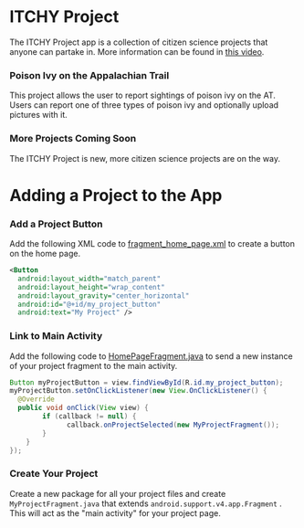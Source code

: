 # ITCHY Project
The ITCHY Project app is a collection of citizen science projects that anyone can partake in. More information can be found in [this video](https://www.youtube.com/watch?v=v-eHn1Zhlx4).

### Poison Ivy on the Appalachian Trail
This project allows the user to report sightings of poison ivy on the AT. Users can report one of three types of poison ivy and optionally upload pictures with it.

### More Projects Coming Soon
The ITCHY Project is new, more citizen science projects are on the way.

# Adding a Project to the App

### Add a Project Button
Add the following XML code to [fragment_home_page.xml](..blob/master/app/src/main/res/layout/fragment_home_page.xml) to create a button on the home page.
```xml
<Button  
  android:layout_width="match_parent"  
  android:layout_height="wrap_content"  
  android:layout_gravity="center_horizontal"  
  android:id="@+id/my_project_button"  
  android:text="My Project" />
```

### Link to Main Activity
Add the following code to [HomePageFragment.java](../blob/master/app/src/main/java/com/hci_capstone/poison_ivy_tracker/HomePageFragment.java) to send a new instance of your project fragment to the main activity.
```java
Button myProjectButton = view.findViewById(R.id.my_project_button);  
myProjectButton.setOnClickListener(new View.OnClickListener() {  
  @Override  
  public void onClick(View view) {  
        if (callback != null) {  
		      callback.onProjectSelected(new MyProjectFragment());  
        }  
    }  
});
```

### Create Your Project
Create a new package for all your project files and create ``MyProjectFragment.java``  that extends ``android.support.v4.app.Fragment`` . This will act as the "main activity" for your project page.
